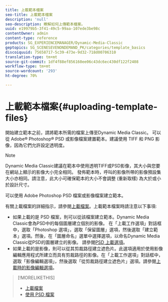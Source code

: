 ```yaml
---
title: 上載範本檔案
seo-title: 上載範本檔案
description: 'null'
seo-description: 瞭解如何上傳範本檔案。
uuid: e19979b5-3f41-49c5-99aa-107ede3be98c
contentOwner: admin
content-type: reference
products: SG_EXPERIENCEMANAGER/Dynamic-Media-Classic
geptopics: SG_SCENESEVENONDEMAND_PK/categories/template_basics
discoiquuid: 75658717-5c39-473e-9d32-718d00706310
translation-type: tm+mt
source-git-commit: 1df4f88ef856160ee06c43dc6ec430df122f2408
workflow-type: tm+mt
source-wordcount: '293'
ht-degree: 70%

---
```



# 上載範本檔案{#uploading-template-files}

開始建立範本之前，請將範本所需的檔案上傳至Dynamic Media Classic。 可以從 Adobe® Photoshop® PSD 或影像檔案建置範本。建議使用 TIFF 和 PNG 影像，因為它們允許設定透明度。

>[!NOTE]
>
>Dynamic Media Classic建議在範本中使用透明TIFF或PSD影像，其大小與您要在網站上顯示的影像大小完全相同。 發佈範本時，呼叫的影像所帶的影像預設集大小亦相同。請注意，此大小可確保範本的大小不會調整 (重新取樣) 為大於或小於設計尺寸。

可以使用 Adobe Photoshop PSD 檔案或影像檔案建立範本。

有關上載檔案的詳細指示，請參閱[上載檔案](uploading-files.md#uploading_files)。上載範本檔案時請注意以下事項:

* 如果上載的是 PSD 檔案，則可以從該檔案建立範本。Dynamic Media Classic會為PSD中的每個圖層建立個別的影像。 在「上載工作選項」對話框中，選取「Photoshop 選項」，選取「保留圖層」選項，然後選取「建立範本」選項。然後，在「圖層命名」選單中選擇選項，以命名Dynamic Media Classic從PSD的圖層建立的影像。 請參閱[PSD 上載選項](psd-files.md#psd_upload_options)。
* 如果上載的是影像，則可以從其剪裁路徑建立遮色片。此選項適用於使用影像編輯應用程式所建立而具有剪裁路徑的影像。在「上載工作選項」對話框中，選取「影像編輯選項」，然後選取「從剪裁路徑建立遮色片」選項。請參閱[上載時的影像編輯選項](image-editing-options-upload.md#image-editing-options-at-upload)。

>[!MORELIKETHIS]
>
>* [上載檔案](uploading-files.md#uploading_your_files)
>* [使用 PSD 檔案](psd-files.md#working_with_psd_files)


